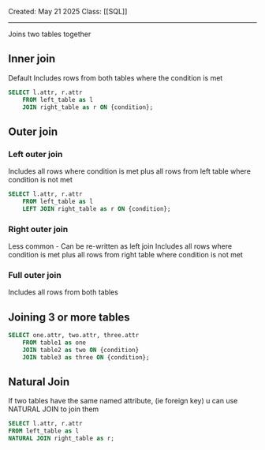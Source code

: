 Created: May 21 2025
Class: [[SQL]] 
- - -
Joins two tables together
## Inner join
Default
Includes rows from both tables where the condition is met

``` sql
SELECT l.attr, r.attr
	FROM left_table as l
	JOIN right_table as r ON {condition};
```

## Outer join
### Left outer join
Includes all rows where condition is met plus all rows from left table where condition is not met
``` sql
SELECT l.attr, r.attr
	FROM left_table as l
	LEFT JOIN right_table as r ON {condition};
```
### Right outer join
Less common - Can be re-written as left join
Includes all rows where condition is met plus all rows from right table where condition is not met
### Full outer join
Includes all rows from both tables

## Joining 3 or more tables
``` sql
SELECT one.attr, two.attr, three.attr
	FROM table1 as one
	JOIN table2 as two ON {condition}
	JOIN table3 as three ON {condition};
```

## Natural Join
If two tables have the same named attribute, (ie foreign key) u can use NATURAL JOIN to join them
``` sql
SELECT l.attr, r.attr
FROM left_table as l
NATURAL JOIN right_table as r;
```